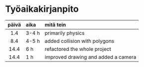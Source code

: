 # Työaikakirjanpito

| päivä | aika | mitä tein  |
| :----:|:-----| :-----|
| 1.4 | 3-4 h | primarily physics |
| 8.4 | 4-5 h | added collision with polygons |
| 14.4 | 6 h | refactored the whole project |
| 14.4 | 1 h | improved drawing and added a camera |